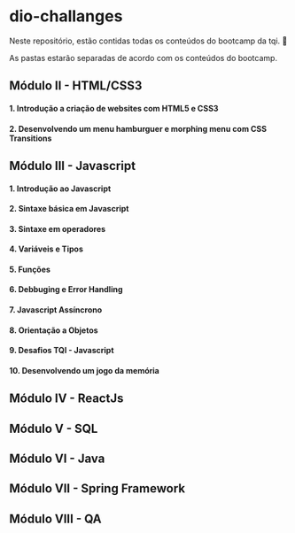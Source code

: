 # dio-challanges

Neste repositório, estão contidas todas os conteúdos do bootcamp da tqi. 🚀

As pastas estarão separadas de acordo com os conteúdos do bootcamp.

## Módulo II - HTML/CSS3

#### 1. Introdução a criação de websites com HTML5 e CSS3

#### 2. Desenvolvendo um menu hamburguer e morphing menu com CSS Transitions

## Módulo III - Javascript

#### 1. Introdução ao Javascript

#### 2. Sintaxe básica em Javascript

#### 3. Sintaxe em operadores

#### 4. Variáveis e Tipos

#### 5. Funções

#### 6. Debbuging e Error Handling

#### 7. Javascript Assíncrono

#### 8. Orientação a Objetos

#### 9. Desafios TQI - Javascript

#### 10. Desenvolvendo um jogo da memória

## Módulo IV - ReactJs

## Módulo V - SQL

## Módulo VI - Java

## Módulo VII - Spring Framework

## Módulo VIII - QA
